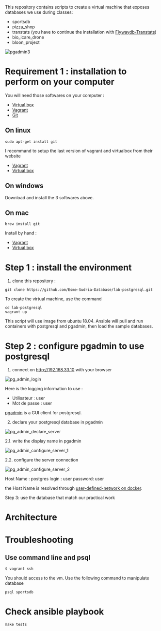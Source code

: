 This repository contains scripts to create a virtual machine that exposes databases we use
during classes:

* sportsdb
* pizza_shop
* transtats (you have to continue the installation with [Flywaydb-Transtats](https://github.com/Esme-Sudria-Database/Flywaydb-Transtats))
* bio_icare_drone
* bloon_project

![pgadmin3](https://cloud.githubusercontent.com/assets/159559/10293161/9bb4f68c-6ba2-11e5-8759-8c9caa0e20d3.png)

Requirement 1 : installation to perform on your computer
========================================================

You will need those softwares on your computer :

* [Virtual box](https://www.virtualbox.org/)
* [Vagrant](https://www.vagrantup.com/)
* [Git](https://git-scm.com/)

On linux
---------

```
sudo apt-get install git
```

I recommand to setup the last version of vagrant and virtualbox from their website

* [Vagrant](https://www.vagrantup.com/)
* [Virtual box](https://www.virtualbox.org/)

On windows
-----------

Download and install the 3 softwares above.

On mac
-------

```
brew install git
```

Install by hand :

* [Vagrant](https://www.vagrantup.com/)
* [Virtual box](https://www.virtualbox.org/)

Step 1 : install the environment
================================

1. clone this repository :

```
git clone https://github.com/Esme-Sudria-Database/lab-postgresql.git
```

To create the virtual machine, use the command

    cd lab-postgresql
    vagrant up

This script will use image from ubuntu 18.04. Ansible will pull and run containers with postgresql and pgadmin, then load
the sample databases.

Step 2 : configure pgadmin to use postgresql
============================================

1. connect on http://192.168.33.10 with your browser

![pg_admin_login](docs/images/pg_admin_login.png)

Here is the logging information to use :

* Utilisateur : user
* Mot de passe : user

[pgadmin](https://www.pgadmin.org/) is a GUI client for postgresql.

2. declare your postgresql database in pgadmin

![pg_admin_declare_server](docs/images/pg_admin_declare_server.png)

2.1. write the display name in pgadmin

![pg_admin_configure_server_1](docs/images/pg_admin_configure_server_1.png)

2.2. configure the server connection

![pg_admin_configure_server_2](docs/images/pg_admin_configure_server_2.png)

Host Name : postgres
login : user
password: user

the Host Name is resolved through [user-defined-network on docker](https://docs.docker.com/v17.09/engine/userguide/networking/configure-dns/).

Step 3: use the database that match our practical work

Architecture
============

Troubleshooting
===============

Use command line and psql
--------------------------

```bash
$ vagrant ssh
```
   

You should access to the vm. Use the following command to manipulate database

    psql sportsdb

Check ansible playbook
=======================

    make tests
